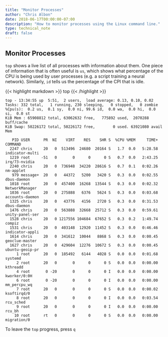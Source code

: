 ```yaml
---
title: "Monitor Processes"
author: "Chris Albon"
date: 2018-06-17T00:00:00-07:00
description: "How to monitor processes using the Linux command line."
type: technical_note
draft: false
---
```


## Monitor Processes

`top` shows a live list of all processes with information about them. One piece of information that is often useful is `us`, which shows what percentage of the CPU is being used by user processes (e.g. a script training a neural network). Similarly, `id` tells us the percentage of the CPI that is idle.

{{< highlight markdown >}}
top
{{< /highlight >}}

```
top - 13:34:55 up  5:51,  2 users,  load average: 0.13, 0.10, 0.02
Tasks: 332 total,   1 running, 230 sleeping,   0 stopped,   0 zombie
%Cpu(s):  0.2 us,  0.1 sy,  0.0 ni, 99.6 id,  0.0 wa,  0.0 hi,  0.0 si,  0.0 st
KiB Mem : 65908812 total, 63062632 free,   775892 used,  2070288 buff/cache
KiB Swap: 50226172 total, 50226172 free,        0 used. 63921080 avail Mem

   PID USER      PR  NI    VIRT    RES    SHR S  %CPU %MEM     TIME+ COMMAND
  2247 chris     20   0  513496  24680  20164 S   1.7  0.0   5:28.58 indicator-multi
  1219 root     -51   0       0      0      0 S   0.7  0.0   2:43.25 irq/73-nvidia
  2240 chris     20   0  736948  34220  28616 S   0.7  0.1   0:02.26 nm-applet
   979 message+  20   0   44372   5200   3420 S   0.3  0.0   0:02.55 dbus-daemon
  1018 root      20   0  457400  16268  13544 S   0.3  0.0   0:02.32 NetworkManager
  1036 root      20   0  275888   6376   5624 S   0.3  0.0   0:03.68 accounts-daemon
  1325 chris     20   0   43776   4156   2720 S   0.3  0.0   0:31.53 dbus-daemon
  1476 chris     20   0  563888  32668  25712 S   0.3  0.0   0:59.61 unity-panel-ser
  1528 chris     20   0 1217556 104684  67652 S   0.3  0.2   1:49.74 compiz
  1531 chris     20   0  403148  12920  11452 S   0.3  0.0   0:46.46 indicator-appli
  1614 chris     20   0  341612  10044   8868 S   0.3  0.0   0:00.45 geoclue-master
  1627 chris     20   0  429604  12276  10672 S   0.3  0.0   0:00.45 ubuntu-geoip-pr
     1 root      20   0  185492   6144   4028 S   0.0  0.0   0:01.68 systemd
     2 root      20   0       0      0      0 S   0.0  0.0   0:00.00 kthreadd
     4 root       0 -20       0      0      0 I   0.0  0.0   0:00.00 kworker/0:0H
     6 root       0 -20       0      0      0 I   0.0  0.0   0:00.00 mm_percpu_wq
     7 root      20   0       0      0      0 S   0.0  0.0   0:00.02 ksoftirqd/0
     8 root      20   0       0      0      0 I   0.0  0.0   0:03.54 rcu_sched
     9 root      20   0       0      0      0 I   0.0  0.0   0:00.00 rcu_bh
    10 root      rt   0       0      0      0 S   0.0  0.0   0:00.00 migration/0
```

To leave the `top` progress, press `q`
